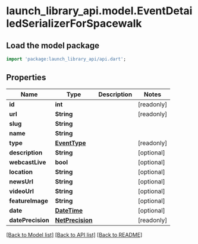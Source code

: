 # launch_library_api.model.EventDetailedSerializerForSpacewalk

## Load the model package
```dart
import 'package:launch_library_api/api.dart';
```

## Properties
Name | Type | Description | Notes
------------ | ------------- | ------------- | -------------
**id** | **int** |  | [readonly] 
**url** | **String** |  | [readonly] 
**slug** | **String** |  | 
**name** | **String** |  | 
**type** | [**EventType**](EventType.md) |  | [readonly] 
**description** | **String** |  | [optional] 
**webcastLive** | **bool** |  | [optional] 
**location** | **String** |  | [optional] 
**newsUrl** | **String** |  | [optional] 
**videoUrl** | **String** |  | [optional] 
**featureImage** | **String** |  | [optional] 
**date** | [**DateTime**](DateTime.md) |  | [optional] 
**datePrecision** | [**NetPrecision**](NetPrecision.md) |  | [readonly] 

[[Back to Model list]](../README.md#documentation-for-models) [[Back to API list]](../README.md#documentation-for-api-endpoints) [[Back to README]](../README.md)


